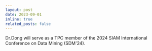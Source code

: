 ```yaml
---
layout: post
date: 2023-09-01
inline: true
related_posts: false
---
```


Dr.Dong will serve as a TPC member of the 2024 SIAM International Conference on Data Mining (SDM'24). 